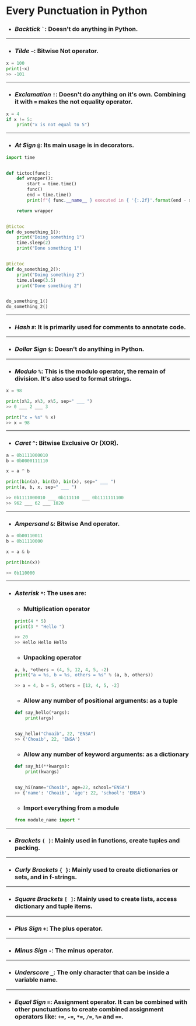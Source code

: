 # Every Punctuation in Python

- ### **_Backtick_** `` ` ``: Doesn't do anything in Python.

---

- ### **_Tilde_** `~`: Bitwise Not operator.

```python
x = 100
print(~x)
>> -101
```

---

- ### **_Exclamation_** `!`: Doesn't do anything on it's own. Combining it with `=` makes the not equality operator.

```python
x = 4
if x != 5:
    print("x is not equal to 5")
```

---

- ### **_At Sign_** `@`: Its main usage is in decorators.

```python
import time


def tictoc(func):
    def wrapper():
        start = time.time()
        func()
        end = time.time()
        print(f"{ func.__name__ } executed in { '{:.2f}'.format(end - start) } seconds")

    return wrapper


@tictoc
def do_something_1():
    print("Doing something 1")
    time.sleep(2)
    print("Done something 1")


@tictoc
def do_something_2():
    print("Doing something 2")
    time.sleep(3.5)
    print("Done something 2")


do_something_1()
do_something_2()
```

---

- ### **_Hash_** `#`: It is primarily used for comments to annotate code.

---

- ### **_Dollar Sign_** `$`: Doesn't do anything in Python.

---

- ### **_Modulo_** `%`: This is the modulo operator, the remain of division. It's also used to format strings.

```python
x = 98

print(x%2, x%3, x%5, sep=" ___ ")
>> 0 ___ 2 ___ 3

print("x = %s" % x)
>> x = 98
```

---

- ### **_Caret_** `^`: Bitwise Exclusive Or (XOR).

```python
a = 0b1111000010
b = 0b0000111110

x = a ^ b

print(bin(a), bin(b), bin(x), sep=" ___ ")
print(a, b, x, sep=" ___ ")

>> 0b1111000010 ___ 0b111110 ___ 0b1111111100
>> 962 ___ 62 ___ 1020
```

---

- ### **_Ampersand_** `&`: Bitwise And operator.

```python
a = 0b00110011
b = 0b11110000

x = a & b

print(bin(x))

>> 0b110000
```

---

- ### **_Asterisk_** `*`: The uses are:

  - ### Multiplication operator

  ```python
  print(4 * 5)
  print(3 * "Hello ")

  >> 20
  >> Hello Hello Hello
  ```

  - ### Unpacking operator

  ```python
  a, b, *others = (4, 5, 12, 4, 5, -2)
  print("a = %s, b = %s, others = %s" % (a, b, others))

  >> a = 4, b = 5, others = [12, 4, 5, -2]
  ```

  - ### Allow any number of positional arguments: as a tuple

  ```python
  def say_hello(*args):
      print(args)


  say_hello("Choaib", 22, "ENSA")
  >> ('Choaib', 22, 'ENSA')

  ```

  - ### Allow any number of keyword arguments: as a dictionary

  ```python
  def say_hi(**kwargs):
      print(kwargs)


  say_hi(name="Choaib", age=22, school="ENSA")
  >> {'name': 'Choaib', 'age': 22, 'school': 'ENSA')
  ```

  - ### Import everything from a module

  ```python
  from module_name import *
  ```

---

- ### **_Brackets_** `( )`: Mainly used in functions, create tuples and packing.

---

- ### **_Curly Brackets_** `{ }`: Mainly used to create dictionaries or sets, and in f-strings.

---

- ### **_Square Brackets_** `[ ]`: Mainly used to create lists, access dictionary and tuple items.

---

- ### **_Plus Sign_** `+`: The plus operator.

---

- ### **_Minus Sign_** `-`: The minus operator.

---

- ### **_Underscore_** `_`: The only character that can be inside a variable name.

---

- ### **_Equal Sign_** `=`: Assignment operator. It can be combined with other punctuations to create combined assignment operators like: `+=`, `-=`, `*=`, `/=`, `%=` and `==`.
